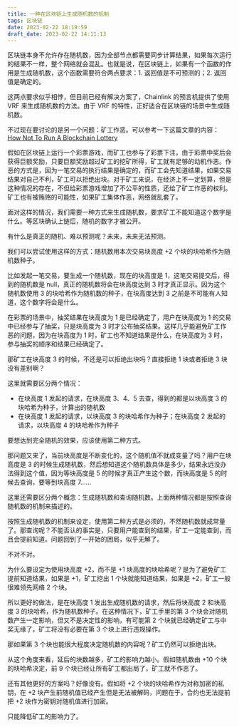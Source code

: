 ```yaml
---
title: 一种在区块链上生成随机数的机制
tags: 区块链
date: 2023-02-22 18:19:59
draft_date: 2023-02-22 14:11:13
---
```



区块链本身不允许存在随机数，因为全部节点都需要同步计算结果，如果每次运行的结果不一样，整个网络就会混乱。也就是说，在区块链上，如果有一个函数的作用是生成随机数，这个函数需要符合两点要求：1. 返回值是不可预测的；2. 返回值是确定的。

这两点要求似乎相悖，但目前已经有解决方案了，Chainlink 的预言机提供了使用 VRF 来生成随机数的方法。由于 VRF 的特性，正好适合在区块链的场景中生成随机数。

不过现在要讨论的是另一个问题：矿工作恶。可以参考一下这篇文章的内容：[How Not To Run A Blockchain Lottery](https://hackingdistributed.com/2017/12/24/how-not-to-run-a-blockchain-lottery/)

假如在区块链上运行一个彩票游戏，而矿工也参与了彩票下注，由于彩票中奖后会获得巨额奖励，只要巨额奖励超过矿工的挖矿所得，矿工就有足够的动机作恶。作恶的方式是，因为一笔交易的执行结果是确定的，而矿工会先知道结果，如果交易结果对自己不利，矿工可以拒绝出块。对于矿工来说，在经济上不一定划算，但是这种情况的存在，不但给彩票游戏增加了不公平的性质，还给了矿工作恶的权利。矿工也有被贿赂的可能性，如果矿工集体作恶，网络就乱套了。

面对这样的情况，我们需要一种方式来生成随机数，要求矿工不能知道这个数字是什么。等区块确认上链后，随机的数字才被公开。

有什么是真正的随机、难以预测呢？未来，未来无法预测。

我们可以尝试使用这样的方式：随机数用本次交易块高度 +2 个块的块哈希作为随机数种子。

比如发起一笔交易，要生成一个随机数，现在的块高度是 1，这笔交易提交后，得到的随机数是 null，真正的随机数将会在块高度达到 3 时才真正显示。因为这个随机数使用 3 的块哈希作为随机数的种子，在块高度达到 3 之前是不可能有人知道，这个数字将会是什么。

在彩票的场景中，抽奖结果在块高度为 1 是已经确定了，用户在块高度为 1 的交易中已经参与了抽奖，只是块高度为 3 时才公布抽奖结果。这样几乎能避免矿工作恶的问题，因为在块高度为 1 时，矿工也不知道结果是什么，在块高度为 3 时，参与抽奖的顺序和结果已经确定了。

那矿工在块高度 3 的时候，不还是可以拒绝出块吗？直接拒绝 1 块或者拒绝 3 块没有差别啊？

这里就需要区分两个情况：

- 在块高度 1 发起的请求，在块高度 3、4、5 去查，得到的都是以块高度 3 的块哈希为种子，计算出的随机数
- 在块高度 1 发起的请求，以块高度 3 的块哈希作为种子；在块高度 2 发起的请求，以块高度 4 的块哈希作为种子

要想达到完全随机的效果，应该使用第二种方式。

那问题又来了，当前块高度是不断变化的，这个随机值不就成变量了吗？用户在块高度是 3 的时候生成随机数，然后想知道这个随机数具体是多少，结果永远没办法得到这个值，因为等块高度是 5 的时候才真正产生这个数，而块高度是 5 的时候去查询，要等到块高度 7……

这里还需要区分两个概念：生成随机数和查询随机数。上面两种情况都是按照查询随机数的机制来描述的。

按照生成随机数的机制来设定，使用第二种方式是必须的，不然随机数就成常量了。那查询呢？不能否认的事实是，只要用户能查到的结果，矿工一定能查到，而且会提前知道。问题回到了一开始的困局，似乎无解了。

不对不对。

为什么要设定为使用块高度 +2，而不是 +1 块高度的块哈希呢？是为了避免矿工提前知道结果，如果是 +1，矿工挖出 1 个块就能知道结果，如果是 +2，矿工一般很难领先网络 2 个块。

所以更好的做法，是在块高度 1 发出生成随机数的请求，然后将块高度 2 和块高度 3 的块哈希，作为随机数种子。在这种情况下，矿工手里的第 3 个块会对随机数产生一定影响，但又不是决定性的影响，有可能第 2 个块就已经确定矿工与中奖无缘了，矿工将没有必要在第 3 个块上进行违规操作。

那如果第 3 个块也能很大程度决定随机数的内容呢？矿工仍然可以拒绝出块。

从这个角度来看，延后的块数越多，矿工的影响力越小。假如随机数由 +10 个块的块哈希决定，前 9 个块已经让所有矿工都出局了，矿工就不作恶了。

还有其他更好的方案吗？好像没有。假如将 +2 个块的块哈希作为对称加密的私钥，在 +2 块产生前随机值已经产生但是无法被解码，问题在于，合约也无法提前把 +2 块作为密钥对随机值进行加密。

只能降低矿工的影响力了。


